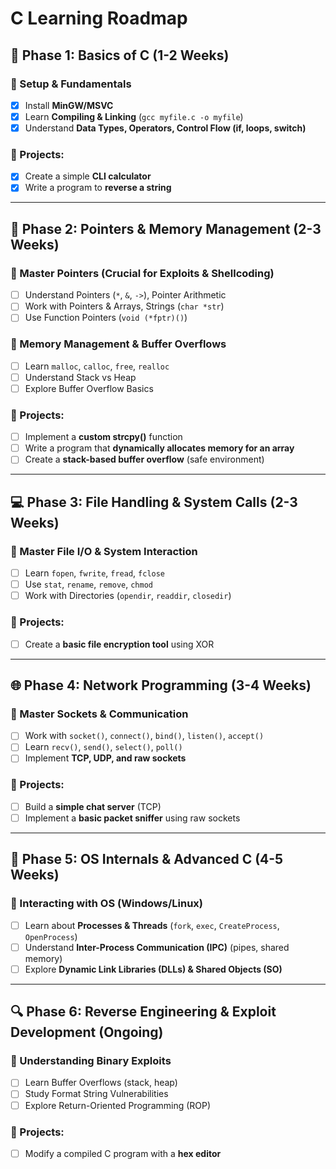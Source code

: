 # C Learning Roadmap

## 🚀 Phase 1: Basics of C (1-2 Weeks)
### 🔹 Setup & Fundamentals
- [x] Install **MinGW/MSVC**
- [x] Learn **Compiling & Linking** (`gcc myfile.c -o myfile`)
- [x] Understand **Data Types, Operators, Control Flow (if, loops, switch)**

### 📌 Projects:
- [x] Create a simple **CLI calculator**
- [x] Write a program to **reverse a string**

---

## 🔗 Phase 2: Pointers & Memory Management (2-3 Weeks)
### 🔹 Master Pointers (Crucial for Exploits & Shellcoding)
- [ ] Understand Pointers (`*`, `&`, `->`), Pointer Arithmetic
- [ ] Work with Pointers & Arrays, Strings (`char *str`)
- [ ] Use Function Pointers (`void (*fptr)()`) 

### 🔹 Memory Management & Buffer Overflows
- [ ] Learn `malloc`, `calloc`, `free`, `realloc`
- [ ] Understand Stack vs Heap
- [ ] Explore Buffer Overflow Basics

### 📌 Projects:
- [ ] Implement a **custom strcpy()** function
- [ ] Write a program that **dynamically allocates memory for an array**
- [ ] Create a **stack-based buffer overflow** (safe environment)

---

## 💻 Phase 3: File Handling & System Calls (2-3 Weeks)
### 🔹 Master File I/O & System Interaction
- [ ] Learn `fopen`, `fwrite`, `fread`, `fclose`
- [ ] Use `stat`, `rename`, `remove`, `chmod`
- [ ] Work with Directories (`opendir`, `readdir`, `closedir`)

### 📌 Projects:
- [ ] Create a **basic file encryption tool** using XOR

---

## 🌐 Phase 4: Network Programming (3-4 Weeks)
### 🔹 Master Sockets & Communication
- [ ] Work with `socket()`, `connect()`, `bind()`, `listen()`, `accept()`
- [ ] Learn `recv()`, `send()`, `select()`, `poll()`
- [ ] Implement **TCP, UDP, and raw sockets**

### 📌 Projects:
- [ ] Build a **simple chat server** (TCP)
- [ ] Implement a **basic packet sniffer** using raw sockets

---

## 🔬 Phase 5: OS Internals & Advanced C (4-5 Weeks)
### 🔹 Interacting with OS (Windows/Linux)
- [ ] Learn about **Processes & Threads** (`fork`, `exec`, `CreateProcess`, `OpenProcess`)
- [ ] Understand **Inter-Process Communication (IPC)** (pipes, shared memory)
- [ ] Explore **Dynamic Link Libraries (DLLs) & Shared Objects (SO)**
---

## 🔍 Phase 6: Reverse Engineering & Exploit Development (Ongoing)
### 🔹 Understanding Binary Exploits
- [ ] Learn Buffer Overflows (stack, heap)
- [ ] Study Format String Vulnerabilities
- [ ] Explore Return-Oriented Programming (ROP)

### 📌 Projects:
- [ ] Modify a compiled C program with a **hex editor**
